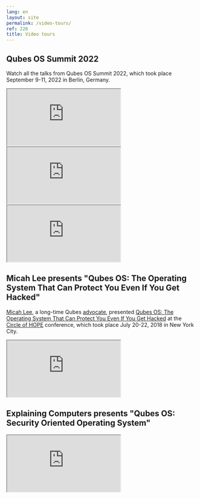 ```yaml
---
lang: en
layout: site
permalink: /video-tours/
ref: 226
title: Video tours
---
```


## Qubes OS Summit 2022

Watch all the talks from Qubes OS Summit 2022, which took place September 9-11, 2022 in Berlin, Germany.

<div class="video more-bottom">
  <iframe class="responsive" referrerpolicy="no-referrer" scrolling="no" allowfullscreen src="https://www.youtube-nocookie.com/embed/hkWWz3xGqS8"></iframe>
</div>
<div class="video more-bottom">
  <iframe class="responsive" referrerpolicy="no-referrer" scrolling="no" allowfullscreen src="https://www.youtube-nocookie.com/embed/A9GrlQsQc7Q"></iframe>
</div>
<div class="video more-bottom">
  <iframe class="responsive" referrerpolicy="no-referrer" scrolling="no" allowfullscreen src="https://www.youtube-nocookie.com/embed/gnWHjv-9_YM"></iframe>
</div>

## Micah Lee presents "Qubes OS: The Operating System That Can Protect You Even If You Get Hacked"

[Micah Lee](https://micahflee.com/), a long-time Qubes [advocate](/endorsements/), presented [Qubes OS: The Operating System That Can Protect You Even If You Get Hacked](https://www.hope.net/schedule.html#-qubes-os-the-operating-system-that-can-protect-you-even-if-you-get-hacked-) at the [Circle of HOPE](https://www.hope.net/index.html) conference, which took place July 20-22, 2018 in New York City.

<div class="video more-bottom">
  <iframe class="responsive" referrerpolicy="no-referrer" scrolling="no" allowfullscreen src="https://livestream.com/accounts/9197973/events/8286152/videos/178431606/player?autoPlay=false"></iframe>
</div>

## Explaining Computers presents "Qubes OS: Security Oriented Operating System"

<div class="video">
  <iframe class="responsive" referrerpolicy="no-referrer" scrolling="no" allowfullscreen src="https://www.youtube-nocookie.com/embed/hWDvS_Mp6gc"></iframe>
</div>
